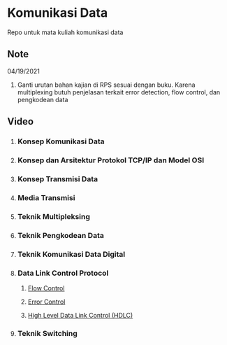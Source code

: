 # Komunikasi Data

Repo untuk mata kuliah komunikasi data

## Note
04/19/2021
1. Ganti urutan bahan kajian di RPS sesuai dengan buku. Karena multiplexing butuh penjelasan terkait error detection, flow control, dan pengkodean data

## Video

1. ### Konsep Komunikasi Data

2. ### Konsep dan Arsitektur Protokol TCP/IP dan Model OSI

3. ### Konsep Transmisi Data

4. ### Media Transmisi

5. ### Teknik Multipleksing

6. ### Teknik Pengkodean Data

7. ### Teknik Komunikasi Data Digital

8. ### Data Link Control Protocol

    1. [Flow Control](https://drive.google.com/file/d/1tdDyu7iAoxGY-Y_xKz8iFvRMlTHZTULc/view?usp=sharing)

    2. [Error Control](https://drive.google.com/file/d/1dog0V_NOgGlPTXiqwgyn53M9pT47vGNh/view?usp=sharing)

    3. [High Level Data Link Control (HDLC)](https://drive.google.com/file/d/1V4YSBybyPFXB5P3Vw4yZm7-hoSZZx8yu/view?usp=sharing)

9. ### Teknik Switching